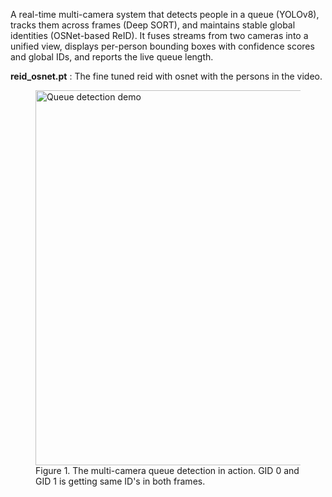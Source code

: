 A real-time multi-camera system that detects people in a queue (YOLOv8), tracks them across frames (Deep SORT), and maintains stable global identities (OSNet-based ReID). It fuses streams from two cameras into a unified view, displays per-person bounding boxes with confidence scores and global IDs, and reports the live queue length.

**reid_osnet.pt** : The fine tuned reid with osnet with the persons in the video. 
<figure>
  <img src="sample.png" alt="Queue detection demo" width="600" />
  <figcaption>Figure 1. The multi-camera queue detection in action. GID 0 and GID 1 is getting same ID's in both frames.</figcaption>
</figure>

